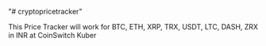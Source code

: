 "# cryptopricetracker"

This Price Tracker will work for BTC, ETH, XRP, TRX, USDT, LTC, DASH, ZRX
in INR at CoinSwitch Kuber

